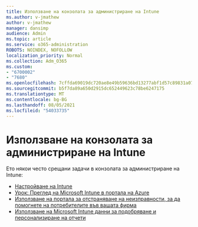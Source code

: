 ```yaml
---
title: Използване на конзолата за администриране на Intune
ms.author: v-jmathew
author: v-jmathew
manager: dansimp
audience: Admin
ms.topic: article
ms.service: o365-administration
ROBOTS: NOINDEX, NOFOLLOW
localization_priority: Normal
ms.collection: Adm_O365
ms.custom:
- "6700002"
- "7680"
ms.openlocfilehash: 7cffda69019dc720ae8e49b59636bd13277abf1d57c89831a077f4d66b4586a3
ms.sourcegitcommit: b5f7da89a650d2915dc652449623c78be6247175
ms.translationtype: MT
ms.contentlocale: bg-BG
ms.lasthandoff: 08/05/2021
ms.locfileid: "54033735"
---
```

# <a name="using-intune-admin-console"></a>Използване на конзолата за администриране на Intune

Ето някои често срещани задачи в конзолата за администриране на Intune:

- [Настройване на Intune](https://docs.microsoft.com/mem/intune/fundamentals/setup-steps)
- [Урок: Преглед на Microsoft Intune в портала на Azure](https://docs.microsoft.com/mem/intune/fundamentals/tutorial-walkthrough-intune-portal)
- [Използване на портала за отстраняване на неизправности, за да помогнете на потребителите във вашата фирма](https://docs.microsoft.com/mem/intune/fundamentals/help-desk-operators)
- [Използване на Microsoft Intune данни за подобряване и персонализиране на отчети](https://docs.microsoft.com/mem/intune/developer/reports-nav-create-intune-reports)
